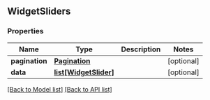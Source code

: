 ## WidgetSliders

### Properties
Name | Type | Description | Notes
------------ | ------------- | ------------- | -------------
**pagination** | [**Pagination**](#Pagination) |  | [optional] 
**data** | [**list[WidgetSlider]**](#WidgetSlider) |  | [optional] 

[[Back to Model list]](#documentation-for-models) [[Back to API list]](#documentation-for-api-endpoints)


